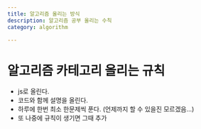 ```yaml
---
title: 알고리즘 올리는 방식
description: 알고리즘 공부 올리는 수칙
category: algorithm

---
```


# 알고리즘 카테고리 올리는 규칙

- js로 올린다.
- 코드와 함께 설명을 올린다.
- 하루에 한번 최소 한문제씩 푼다. (언제까지 할 수 있을진 모르겠음...)
- 또 나중에 규칙이 생기면 그때 추가
